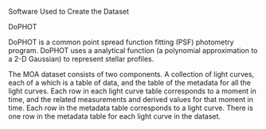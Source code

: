 Software Used to Create the Dataset

DoPHOT

DoPHOT is a common point spread function fitting (PSF) photometry program. DoPHOT uses a analytical function (a polynomial approximation to a 2-D Gaussian) to represent stellar profiles.

The MOA dataset consists of two components. A collection of light curves, each of a which is a table of data, and the table of the metadata for all the light curves. Each row in each light curve table corresponds to a moment in time, and the related measurements and derived values for that moment in time. Each row in the metadata table corresponds to a light curve. There is one row in the metadata table for each light curve in the dataset.